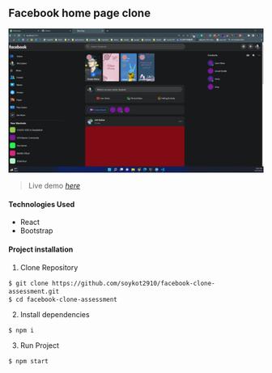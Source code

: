 ## Facebook home page clone
![Screenshort](facebook-clone.png)
> Live demo [_here_](https://elaborate-meerkat-9582e7.netlify.app//)

#### Technologies Used
- React
- Bootstrap

#### Project installation
1. Clone Repository
```
$ git clone https://github.com/soykot2910/facebook-clone-assessment.git
$ cd facebook-clone-assessment
```
2. Install dependencies

```
$ npm i
```
3. Run Project
```
$ npm start
```